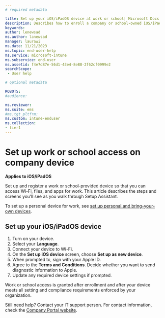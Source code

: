 ```yaml
---
# required metadata

title: Set up your iOS/iPadOS device at work or school| Microsoft Docs
description: Describes how to enroll a company or school-owned iOS/iPadOS device in Microsoft Intune so that you can access Wi-Fi, files, and apps for work.   
keywords:
author: lenewsad
ms.author: lanewsad
manager: laurawi
ms.date: 11/21/2023
ms.topic: end-user-help
ms.service: microsoft-intune
ms.subservice: end-user
ms.assetid: f4e7d87e-56d1-43e4-8e88-2f62cf0999e2
searchScope:
 - User help

# optional metadata

ROBOTS:  
#audience:

ms.reviewer: 
ms.suite: ems
#ms.tgt_pltfrm:
ms.custom: intune-enduser
ms.collection:
- tier1
---
```



# Set up work or school access on company device   

**Applies to iOS/iPadOS**  

Set up and register a work or school-provided device so that you can access Wi-Fi, files, and apps for work. This article describes the steps and screens you'll see as you walk through Setup Assistant. 

To set up a personal device for work, see [set up personal and bring-your-own devices](enroll-your-device-in-intune-ios.md).    

## Set up your iOS/iPadOS device
1. Turn on your device.
2. Select your **Language**. 
3. Connect your device to Wi-Fi.
3. On the **Set up iOS device** screen, choose **Set up as new device**.  
4. When prompted to, sign with your Apple ID. 
6. Agree to the **Terms and Conditions**. Decide whether you want to send diagnostic information to Apple.  
7. Update any required device settings if prompted.  

Work or school access is granted after enrollment and after your device meets all setting and compliance requirements enforced by your organization. 

Still need help? Contact your IT support person. For contact information, check the [Company Portal website](https://go.microsoft.com/fwlink/?linkid=2010980).
